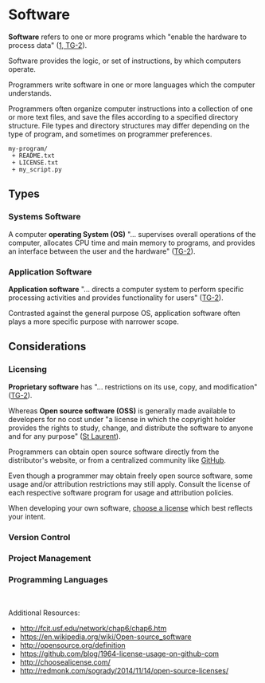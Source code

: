 # Software

**Software** refers to one or more programs which "enable the hardware to process data" ([1, TG-2](/README.md/#accompanying-textbook)).

Software provides the logic, or set of instructions, by which computers operate.

Programmers write software in one or more languages which the computer understands.

Programmers often organize computer instructions into a collection of one or more text files, and save the files according to a specified directory structure. File types and directory structures may differ depending on the type of program, and sometimes on programmer preferences.

````
my-program/
 + README.txt
 + LICENSE.txt
 + my_script.py
````

## Types

### Systems Software

A computer **operating System (OS)** "... supervises overall operations of the computer, allocates CPU time and main memory to programs, and provides an interface between the user and the hardware" ([TG-2](/README.md/#accompanying-textbook)).

### Application Software

**Application software** "... directs a computer system to perform specific processing activities and provides functionality for users" ([TG-2](/README.md/#accompanying-textbook)).

Contrasted against the general purpose OS, application software often plays a more specific purpose with narrower scope.

## Considerations

### Licensing

**Proprietary software** has "... restrictions on its use, copy, and modification" ([TG-2](/README.md/#accompanying-textbook)).

Whereas **Open source software (OSS)** is generally made available to developers for no cost under "a license in which the copyright holder provides the rights to study, change, and distribute the software to anyone and for any purpose" ([St Laurent](https://en.wikipedia.org/wiki/Open-source_software#cite_note-1)).

Programmers can obtain open source software directly from the distributor's website, or from a centralized community like [GitHub](https://github.com/explore).

Even though a programmer may obtain freely open source software, some usage and/or attribution restrictions may still apply. Consult the license of each respective software program for usage and attribution policies.

When developing your own software, [choose a license](http://choosealicense.com/) which best reflects your intent.

### Version Control

### Project Management

### Programming Languages












<br>

Additional Resources:

 + http://fcit.usf.edu/network/chap6/chap6.htm
 + https://en.wikipedia.org/wiki/Open-source_software
 + http://opensource.org/definition
 + https://github.com/blog/1964-license-usage-on-github-com
 + http://choosealicense.com/
 + http://redmonk.com/sogrady/2014/11/14/open-source-licenses/
